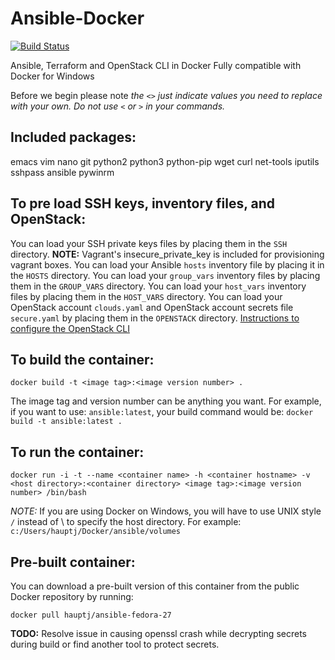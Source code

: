 # Ansible-Docker

[![Build Status](https://travis-ci.org/HauptJ/Ansible-Docker.svg?branch=master)](https://travis-ci.org/HauptJ/Ansible-Docker)

Ansible, Terraform and OpenStack CLI in Docker
Fully compatible with Docker for Windows

Before we begin please note *the `<>` just indicate values you need to replace with your own. Do not use `<` or `>` in your commands.*

Included packages:
------------------

emacs
vim
nano
git
python2
python3
python-pip
wget
curl
net-tools
iputils
sshpass
ansible
pywinrm

To pre load SSH keys, inventory files, and OpenStack:
------------------------------------------
You can load your SSH private keys files by placing them in the `SSH` directory.
**NOTE:** Vagrant's insecure_private_key is included for provisioning vagrant boxes.
You can load your Ansible `hosts` inventory file by placing it in the `HOSTS` directory.
You can load your `group_vars` inventory files by placing them in the `GROUP_VARS` directory.
You can load your `host_vars` inventory files by placing them in the `HOST_VARS` directory.
You can load your OpenStack account `clouds.yaml` and OpenStack account secrets file `secure.yaml` by placing them in the `OPENSTACK` directory.
[Instructions to configure the OpenStack CLI](http://docs.platform9.com/support/managing-multiple-clouds-openstack-cli/)



To build the container:
-----------------------

```
docker build -t <image tag>:<image version number> .
```

The image tag and version number can be anything you want. For example, if you want to use:
`ansible:latest`, your build command would be: `docker build -t ansible:latest . `


To run the container:
---------------------

```
docker run -i -t --name <container name> -h <container hostname> -v <host directory>:<container directory> <image tag>:<image version number> /bin/bash
```

*NOTE:* If you are using Docker on Windows, you will have to use UNIX style `/` instead of \ to specify the host directory. For example:
`c:/Users/hauptj/Docker/ansible/volumes`

Pre-built container:
--------------------

You can download a pre-built version of this container from the public Docker repository by running:

`docker pull hauptj/ansible-fedora-27`

**TODO:** Resolve issue in causing openssl crash while decrypting secrets during build or find another tool to protect secrets.
